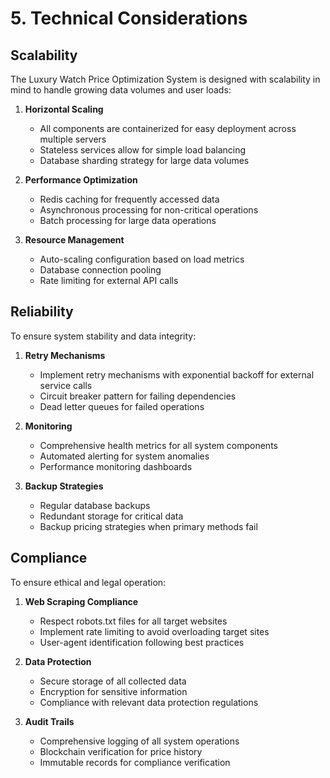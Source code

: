 # 5. Technical Considerations

## Scalability

The Luxury Watch Price Optimization System is designed with scalability in mind to handle growing data volumes and user loads:

1. **Horizontal Scaling**
   - All components are containerized for easy deployment across multiple servers
   - Stateless services allow for simple load balancing
   - Database sharding strategy for large data volumes

2. **Performance Optimization**
   - Redis caching for frequently accessed data
   - Asynchronous processing for non-critical operations
   - Batch processing for large data operations

3. **Resource Management**
   - Auto-scaling configuration based on load metrics
   - Database connection pooling
   - Rate limiting for external API calls

## Reliability

To ensure system stability and data integrity:

1. **Retry Mechanisms**
   - Implement retry mechanisms with exponential backoff for external service calls
   - Circuit breaker pattern for failing dependencies
   - Dead letter queues for failed operations

2. **Monitoring**
   - Comprehensive health metrics for all system components
   - Automated alerting for system anomalies
   - Performance monitoring dashboards

3. **Backup Strategies**
   - Regular database backups
   - Redundant storage for critical data
   - Backup pricing strategies when primary methods fail

## Compliance

To ensure ethical and legal operation:

1. **Web Scraping Compliance**
   - Respect robots.txt files for all target websites
   - Implement rate limiting to avoid overloading target sites
   - User-agent identification following best practices

2. **Data Protection**
   - Secure storage of all collected data
   - Encryption for sensitive information
   - Compliance with relevant data protection regulations

3. **Audit Trails**
   - Comprehensive logging of all system operations
   - Blockchain verification for price history
   - Immutable records for compliance verification
